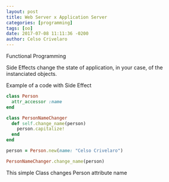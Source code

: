 ```yaml
---
layout: post
title: Web Server x Application Server
categories: [programming]
tags: [oo]
date: 2017-07-08 11:11:36 -0200
author: Celso Crivelaro
---
```


Functional Programming

Side Effects change the state of application, in your case, of the instanciated objects.

Example of a code with Side Effect
```ruby
class Person
  attr_accessor :name
end

class PersonNameChanger
  def self.change_name(person)
    person.capitalize!
  end
end

person = Person.new(name: "Celso Crivelaro")

PersonNameChanger.change_name(person)

```

This simple Class changes Person attribute name 
